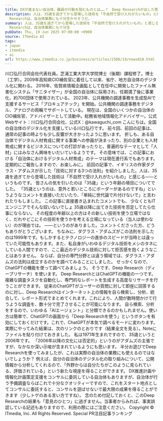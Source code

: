 ```yaml
---
title: DXが進まない自治体、職員の行動を阻むものとは……？　Deep Researchが出した答えは
description: 人は、35歳を過ぎてから登場した技術を「不自然で受け入れがたいもの」と感じる――。ダグラス・アダムスが示した法則は事実か。Deep Researchが出力した結果とは。半分お遊びで使ってみたDeep
  Researchは、自治体業務にも十分生かせそうだ。
summary: 人は、35歳を過ぎてから登場した技術を「不自然で受け入れがたいもの」と感じる――。ダグラス・アダムスが示した法則は事実か。Deep Researchが出力した結果とは。半分お遊びで使ってみたDeep
  Researchは、自治体業務にも十分生
pubDate: Thu, 19 Jun 2025 07:00:00 +0900
source: ITmedia AI
tags:
- japan
- itmedia
- ai
url: https://www.itmedia.co.jp/business/articles/2506/19/news018.html
---
```


川口弘行合同会社代表社員。芝浦工業大学大学院博士（後期）課程修了。博士（工学）。2009年高知県CIO補佐官に着任して以来、省庁、地方自治体のデジタル化に関わる。
2016年、佐賀県情報企画監として在任中に開発したファイル無害化システム「サニタイザー」が全国の自治体に採用され、任期満了後に事業化、約700団体で使用されている。
2023年、公共機関の調達事務を生成型AIで支援するサービス「プロキュアテック」を開始。公共機関の調達事務をデジタル、アナログの両輪でサポートしている。
現在は、全国のいくつかの自治体のCIO補佐官、アドバイザーとして活動中。総務省地域情報化アドバイザー。公式Webサイト：川口弘行合同会社、公式X：@kawaguchi_com
こんにちは。全国の自治体のデジタル化を支援している川口弘行です。
前々回、前回の記事は、通常の記事の時よりも少し反響が大きかったように思います。
折しも、ある自治体でデジタル人材育成に関する事業への参画が決まったり、別の企業とも人材育成に関するビジネスについての打診があったりと、普遍的なテーマとして「人材」にはみなさん興味をいだいているようです。
その意味では、この記事における「自治体におけるデジタル人材育成」のテーマは現在進行系でもあります。定期的にご報告しますので、お楽しみに。
前回の記事で、イギリスの作家ダグラス・アダムスが示した「技術に対する3つの法則」を紹介しました。人は、35歳を過ぎてから登場した技術は「不自然で受け入れがたいもの」と感じる――というものです。
皆さんの気を引いたのは「35歳」という年齢の境目についてでした。
「35歳というのは、意外と若いところにボーダーがあるのですね」というようなコメントを直接いただいたり、「単純に世代論で片付けないで」と言われたりもしました。
この記事に直接書き込まれたコメントでも、
少なくともITエンジニアでそんな奴いないでしょ 35歳以降に出てきた技術を否定してたら仕事にならない。
その程度の年齢以上の方はその新しい技術を使う立場ではなく、だれやどこにその技術を使うかを考える立場になっている（当人は使わない）のが理由では。
――というのがありました。コメントくださった方、どうもありがとうございます。
ちなみに、ダグラス・アダムズがこの法則を示したのは1999年です。もしかするとテクノロジーの進歩のスピードが当時とは違っていた可能性もあります。また、私自身がいわゆるデジタル技術をメシのタネにしている人間ですので、ここ最近のデジタル技術に対して拒否感を抱くようなことはありません。
ならば、自分の専門分野とは違う領域では、ダグラス・アダムズの法則は成立するのかを調べてみることにしました。
せっかくなので、ChatGPTの機能を使って調べてみましょう。
そうです、Deep Research（ディープリサーチ）を使います。
Deep ResearchとはChatGPTの機能の一つです。
複雑な調査タスクを自動化し、専門的なレポートを生成する高度なリサーチを行うことができます。
従来のChatGPTがユーザーの質問に対して即座に回答するのに対し、Deep Researchはインターネット上の情報を自ら検索し、分析、統合して、レポート形式でまとめてくれます。これにより、人間が数時間かけて行うような調査を、数十分で完了させることが可能になります。
自ら検索、分析をするので、いわゆる「AIエージェント」と分類できるのかもしれません。使い方は簡単で、ChatGPTの画面から「Deep Researchを使う」というボタンを有効にしておくだけです。これで、ChatGPTが本気で調べるモードに変わります。
実際にやってみた結果は、次のリンクのとおりです（結果全文を見る）。Noteにファイルを貼り付けておきました。
私は1971年生まれですので、35歳というと2006年です。
「2006年以降の文化には否定的」というのがアダムズの主張ですが、なかなか深い示唆が含まれているようにも思います。
半分お遊びでDeep Researchを使ってみましたが、これは実際の自治体の業務にも使えるのではないでしょうか？
例えば、自分の自治体のデジタル化の取り組みについて、公開情報から分析してくれるので、「外野からは自分たちがこのように見られている、評価されている」という新たな視座を得ることができます。
DX推進計画や情報化計画策定支援をコンサルに委託している自治体もありますが、自治体が行う予備調査ならばこれで十分なクオリティーですので、これをスタート地点としてコンサルに委託すると、コンサルを遊ばせないで最大限の成果を得ることができます（少しトゲのある言い方ですね）。
念のため付記しておくと、このDeep Researchの結果も「意見のひとつ」に過ぎません。当事者からみれば、事実誤認している記述もありますので、利用の際にはご注意ください。
Copyright © ITmedia, Inc. All Rights Reserved.
Special
PR注目記事ランキング